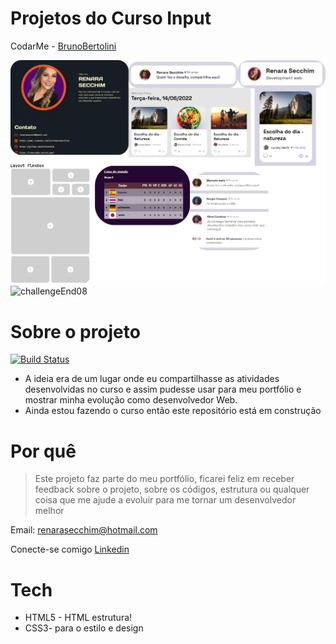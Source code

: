 
# **Projetos do Curso Input**

CodarMe - [BrunoBertolini](https://www.instagram.com/codar.me/)

![challenge01](/src/Desktop%20-%201.png)
![challengeEnd08](/src/challende8-1.png)

# **Sobre o projeto**

[![Build Status](https://travis-ci.org/joemccann/dillinger.svg?branch=master)](https://travis-ci.org/joemccann/dillinger)

- A ideia era de um lugar onde eu compartilhasse as atividades desenvolvidas no curso e assim pudesse usar para meu portfólio e mostrar minha evolução como desenvolvedor Web.
- Ainda estou fazendo o curso então este repositório está em construção

# **Por quê**

>Este projeto faz parte do meu portfólio, ficarei feliz em receber feedback sobre o projeto, sobre os códigos, estrutura ou qualquer coisa que me ajude a evoluir para me tornar um desenvolvedor melhor

Email: renarasecchim@hotmail.com

Conecte-se comigo [Linkedin](https://www.linkedin.com/in/renarasecchim/)

# Tech

- HTML5 - HTML estrutura!
- CSS3- para o estilo e design
